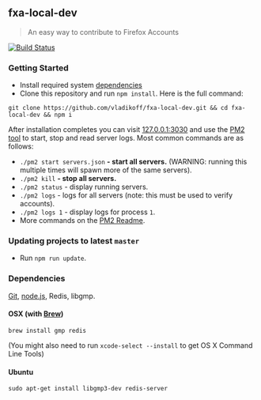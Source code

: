 ## fxa-local-dev
> An easy way to contribute to Firefox Accounts

[![Build Status](https://travis-ci.org/vladikoff/fxa-local-dev.svg?branch=master)](https://travis-ci.org/vladikoff/fxa-local-dev)

### Getting Started

- Install required system [dependencies](#dependencies)
- Clone this repository and run `npm install`. Here is the full command:
```
git clone https://github.com/vladikoff/fxa-local-dev.git && cd fxa-local-dev && npm i
``` 

After installation completes you can visit [127.0.0.1:3030](http://127.0.0.1:3030/) and use the [PM2 tool](https://github.com/Unitech/PM2#main-features) to start, stop and read server logs.  Most common commands are as follows:

- `./pm2 start servers.json` **- start all servers.** (WARNING: running this multiple times will spawn more of the same servers).
- `./pm2 kill` **- stop all servers.**
- `./pm2 status` - display running servers. 
- `./pm2 logs` - logs for all servers (note: this must be used to verify accounts).
- `./pm2 logs 1` - display logs for process `1`.
- More commands on the [PM2 Readme](https://github.com/Unitech/PM2#main-features).

### Updating projects to latest `master`

- Run `npm run update`.

### Dependencies

[Git](http://git-scm.com/book/en/v2/Getting-Started-Installing-Git), [node.js](http://nodejs.org/), Redis, libgmp.

#### OSX (with [Brew](http://brew.sh/))

```
brew install gmp redis
```

(You might also need to run `xcode-select --install` to get OS X Command Line Tools)

#### Ubuntu

```
sudo apt-get install libgmp3-dev redis-server
```
